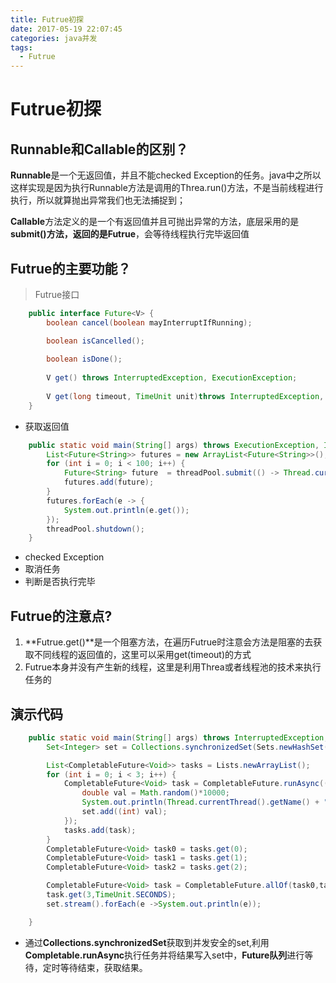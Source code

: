 ```yaml
---
title: Futrue初探
date: 2017-05-19 22:07:45
categories: java并发
tags:
  - Futrue
---
```


# Futrue初探

## Runnable和Callable的区别？

**Runnable**是一个无返回值，并且不能checked Exception的任务。java中之所以这样实现是因为执行Runnable方法是调用的Threa.run()方法，不是当前线程进行执行，所以就算抛出异常我们也无法捕捉到；

**Callable**方法定义的是一个有返回值并且可抛出异常的方法，底层采用的是**submit()**方法，返回的是**Futrue<T>**，会等待线程执行完毕返回值

## Futrue的主要功能？
> Futrue接口

```java
    public interface Future<V> {
        boolean cancel(boolean mayInterruptIfRunning);

        boolean isCancelled();
        
        boolean isDone();
        
        V get() throws InterruptedException, ExecutionException;
        
        V get(long timeout, TimeUnit unit)throws InterruptedException, ExecutionException, TimeoutException;
    }
```


- 获取返回值

```java
    public static void main(String[] args) throws ExecutionException, InterruptedException {
        List<Future<String>> futures = new ArrayList<Future<String>>();
        for (int i = 0; i < 100; i++) {
            Future<String> future  = threadPool.submit(() -> Thread.currentThread().getName());
            futures.add(future);
        }
        futures.forEach(e -> {
            System.out.println(e.get());
        });
        threadPool.shutdown();
    }
```

- checked Exception
- 取消任务
- 判断是否执行完毕

## Futrue的注意点?
1. **Futrue.get()**是一个阻塞方法，在遍历Futrue时注意会方法是阻塞的去获取不同线程的返回值的，这里可以采用get(timeout)的方式
2. Futrue本身并没有产生新的线程，这里是利用Threa或者线程池的技术来执行任务的

## 演示代码
```java
    public static void main(String[] args) throws InterruptedException, TimeoutException, ExecutionException {
        Set<Integer> set = Collections.synchronizedSet(Sets.newHashSet());

        List<CompletableFuture<Void>> tasks = Lists.newArrayList();
        for (int i = 0; i < 3; i++) {
            CompletableFuture<Void> task = CompletableFuture.runAsync(() ->{
                double val = Math.random()*10000;
                System.out.println(Thread.currentThread().getName() + "  execute...val:" + val);
                set.add((int) val);
            });
            tasks.add(task);
        }
        CompletableFuture<Void> task0 = tasks.get(0);
        CompletableFuture<Void> task1 = tasks.get(1);
        CompletableFuture<Void> task2 = tasks.get(2);

        CompletableFuture<Void> task = CompletableFuture.allOf(task0,task1,task2);
        task.get(3,TimeUnit.SECONDS);
        set.stream().forEach(e ->System.out.println(e));

    }
```

- 通过**Collections.synchronizedSet**获取到并发安全的set,利用**Completable.runAsync**执行任务并将结果写入set中，**Future队列**进行等待，定时等待结束，获取结果。
